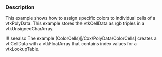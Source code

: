 ### Description
This example shows how to assign specific colors to individual cells of a vtkPolyData. This example stores the vtkCellData as rgb triples in a vtkUnsignedCharArray.

!!! seealso
    The example (ColorCells)[/Cxx/PolyData/ColorCells] creates a vtlCellData with a vtkFloatArray that contains index values for a vtkLookupTable.
